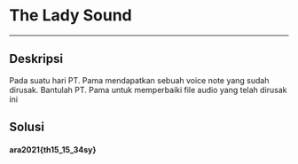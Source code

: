 # The Lady Sound
---
## Deskripsi
Pada suatu hari PT. Pama mendapatkan sebuah voice note yang sudah dirusak. Bantulah PT. Pama untuk memperbaiki file audio yang telah dirusak ini
## Solusi

#### ara2021{th15_15_34sy}